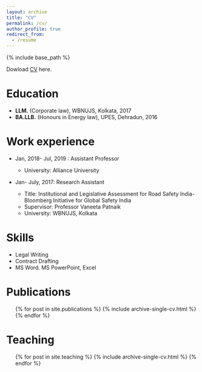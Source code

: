 ```yaml
---
layout: archive
title: "CV"
permalink: /cv/
author_profile: true
redirect_from:
  - /resume
---
```


{% include base_path %}

Dowload [CV](/files/Ashapurna_Bordoloi_CV.pdf) here. 


Education
======
- **LLM.** (Corporate law), WBNUJS,  Kolkata, 2017
- **BA.LLB.** (Honours in Energy law), UPES, Dehradun, 2016

Work experience
======
* Jan, 2018- Jul, 2019 :  Assistant Professor
  * University: Alliance University
  
* Jan- July, 2017: Research Assistant
  * Title: Institutional and Legislative Assessment for Road Safety India-Bloomberg Initiative for Global Safety India
  * Supervisor: Professor Vaneeta Patnaik
  * University: WBNUJS, Kolkata
    
  
Skills
======
* Legal Writing
* Contract Drafting
* MS Word. MS PowerPoint, Excel

Publications
======
  <ul>{% for post in site.publications %}
    {% include archive-single-cv.html %}
  {% endfor %}</ul>
  
  
Teaching
======
  <ul>{% for post in site.teaching %}
    {% include archive-single-cv.html %}
  {% endfor %}</ul>
  

